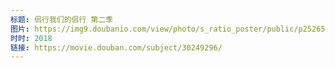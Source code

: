 ```yaml
---
标题: 侣行我们的侣行 第二季
图片: https://img9.doubanio.com/view/photo/s_ratio_poster/public/p2526518126.jpg
时时: 2018
链接: https://movie.douban.com/subject/30249296/
---
```

